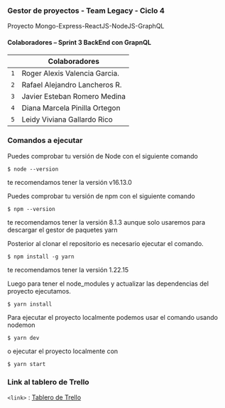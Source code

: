 ### Gestor de proyectos - Team Legacy - Ciclo 4
Proyecto Mongo-Express-ReactJS-NodeJS-GraphQL


#### Colaboradores – Sprint 3 BackEnd con GrapnQL


|     | Colaboradores                        |
| --- | ------------------------------------ |
| `1` | Roger Alexis Valencia Garcia.        |
| `2` | Rafael Alejandro Lancheros R.        |
| `3` | Javier Esteban Romero Medina         |
| `4` | Diana Marcela Pinilla Ortegon        |
| `5` | Leidy Viviana Gallardo Rico          |


### Comandos a ejecutar

Puedes comprobar tu versión de Node con el siguiente comando

`$ node --version`

te recomendamos tener la versión v16.13.0

Puedes comprobar tu versión de npm con el siguiente comando

`$ npm --version`

te recomendamos tener la versión 8.1.3 aunque solo usaremos para descargar el gestor de paquetes yarn

Posterior al clonar el repositorio es necesario ejecutar el comando.

`$ npm install -g yarn`

te recomendamos tener la versión 1.22.15


Luego para tener el node_modules y actualizar las dependencias del proyecto ejecutamos.

`$ yarn install`

Para ejecutar el proyecto localmente podemos usar el comando usando nodemon

`$ yarn dev`

o ejecutar el proyecto localmente con

`$ yarn start`

### Link al tablero de Trello

`<link>` : [Tablero de Trello ](https://trello.com/invite/b/hM7f6GGj/914e072df592ce766af3b1fab31b0fcd/project-manager "Tablero de Trello")